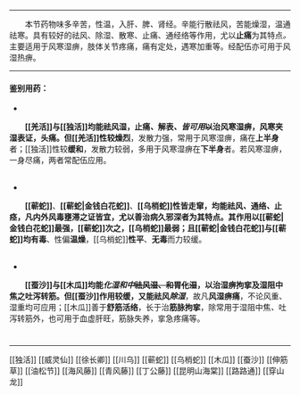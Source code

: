 ---
&emsp;&emsp;本节药物味多辛苦，性温，入肝<dfn>、</dfn>脾<dfn>、</dfn>肾经。辛能行散祛风，苦能燥湿，温通祛寒。具有较好的祛风、除湿、散寒、止痛、通经络等作用，尤以**止痛**为其特点<dfn>。</dfn>主要适用于风寒湿痹，肢体关节疼痛，痛有定处，遇寒加重等。经配伍亦可用于风湿热痹。
___

#### 鉴别用药：
-
&emsp;&emsp;**[[羌活]]**与**[[独活]]**均能祛风湿，止痛<dfn>、</dfn>解表<dfn>、皆可用</dfn>~~以~~治风寒湿痹，风寒夹湿表证，头痛。但[[羌活]]性较**燥烈**，发散力强，常用于风寒湿痹，痛在**上半身**者；[[独活]]性较**缓和**，发散力较弱，多用于风寒湿痹在**下半身**者。若风寒湿痹，一身尽痛，两者常配伍应用。<br></br>

-
&emsp;&emsp;**[[蕲蛇]]**、**[[蕲蛇|金钱白花蛇]]**、**[[乌梢蛇]]**性皆走窜，均能祛风<dfn>、</dfn>通络<dfn>、</dfn>止痉，凡内外风毒壅滞之证皆宜，尤以善治病久邪深者为其特点。其作用以[[蕲蛇|金钱白花蛇]]最强，[[蕲蛇]]次之，[[乌梢蛇]]最弱；且[[蕲蛇|金钱白花蛇]]与[[蕲蛇]]均**有毒**、性偏**温燥**，[[乌梢蛇]]**性平**、**无毒**而力较缓。<br></br>

-
&emsp;&emsp;**[[蚕沙]]**与**[[木瓜]]**均能<dfn>化湿和中</dfn>~~祛风湿、和胃化湿~~，以治湿痹拘挛及湿阻中焦之吐泻转筋。但[[蚕沙]]作用较缓，又能**祛风<dfn>除湿</dfn>**，故凡**风湿痹痛**，不论风重、湿重均可应用；[[木瓜]]善于**舒筋活络**，长于治**筋脉拘挛**，除常用于湿阻中焦<dfn>、</dfn>吐泻转筋外，也可用于血虚肝旺，筋脉失养，挛急疼痛等。

#
***
[[独活]]
[[威灵仙]]
[[徐长卿]]
[[川乌]]
[[蕲蛇]]
[[乌梢蛇]]
[[木瓜]]
[[蚕沙]]
[[伸筋草]]
[[油松节]]
[[海风藤]]
[[青风藤]]
[[丁公藤]]
[[昆明山海棠]]
[[路路通]]
[[穿山龙]]